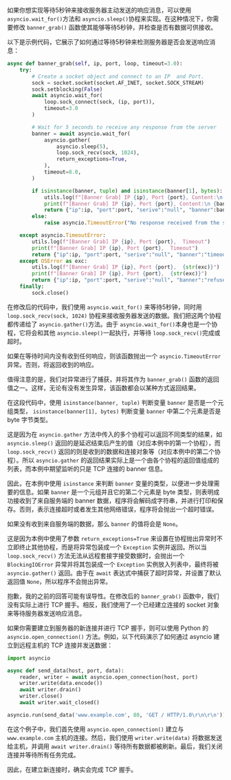 如果你想实现等待5秒钟来接收服务器主动发送的响应消息，可以使用 `asyncio.wait_for()`方法和 `asyncio.sleep()`协程来实现。在这种情况下，你需要修改 `banner_grab()` 函数使其能够等待5秒钟，并检查是否有数据可供接收。

以下是示例代码，它展示了如何通过等待5秒钟来检测服务器是否会发送响应消息：

```python
async def banner_grab(self, ip, port, loop, timeout=3.0):
    try:
        # Create a socket object and connect to an IP  and Port.
        sock = socket.socket(socket.AF_INET, socket.SOCK_STREAM)
        sock.setblocking(False)
        await asyncio.wait_for(
            loop.sock_connect(sock, (ip, port)),
            timeout=3.0
        )

        # Wait for 5 seconds to receive any response from the server
        banner = await asyncio.wait_for(
            asyncio.gather(
                asyncio.sleep(5),
                loop.sock_recv(sock, 1024),
                return_exceptions=True,
            ),
            timeout=8.0,
        )

        if isinstance(banner, tuple) and isinstance(banner[1], bytes):
            utils.log(f"[Banner Grab] IP {ip}, Port {port}, Content:\n {banner[1].decode('utf-8', errors='ignore').strip()}")
            print(f"[Banner Grab] IP {ip}, Port {port}, Content:\n {banner[1].decode('utf-8', errors='ignore').strip()}")
            return {"ip":ip, "port":port, "serive":"null", "banner":banner[1].decode('utf-8', errors='ignore').strip()}
        else:
            raise asyncio.TimeoutError("No response received from the server")

    except asyncio.TimeoutError:
        utils.log(f"[Banner Grab] IP {ip}, Port {port},  Timeout")
        print(f"[Banner Grab] IP {ip}, Port {port},  Timeout")
        return {"ip":ip, "port":port, "serive":"null", "banner":"timeout"}
    except OSError as exc:
        utils.log(f"[Banner Grab] IP {ip}, Port {port},  {str(exc)}")
        print(f"[Banner Grab] IP {ip}, Port {port},  {str(exc)}")
        return {"ip":ip, "port":port, "serive":"null", "banner":"refused"}
    finally:
        sock.close()
```

在修改后的代码中，我们使用 `asyncio.wait_for()` 来等待5秒钟，同时用 `loop.sock_recv(sock, 1024)` 协程来接收服务器发送的数据。我们把这两个协程都传递给了 `asyncio.gather()`方法。由于 `asyncio.wait_for()`本身也是一个协程，它将会和其他 `asyncio.sleep()`一起执行，并等待 `loop.sock_recv()`完成或超时。

如果在等待时间内没有收到任何响应，则该函数抛出一个 `asyncio.TimeoutError`异常。否则，将返回收到的响应。

值得注意的是，我们对异常进行了捕获，并将其作为 `banner_grab()` 函数的返回值之一。这样，无论有没有发生异常，该函数都会以某种方式返回结果。



在这段代码中，使用 `isinstance(banner, tuple)` 判断变量 `banner` 是否是一个元组类型， `isinstance(banner[1], bytes)` 判断变量 `banner` 中第二个元素是否是 byte 字节类型。

这是因为在 `asyncio.gather` 方法中传入的多个协程可以返回不同类型的结果，如 `asyncio.sleep()` 返回的是延迟结束后产生的值（对应本例中的第一个协程），而 `loop.sock_recv()` 返回的则是收到的数据和连接对象等（对应本例中的第二个协程）。所以 `asyncio.gather` 的返回结果实际上是一个由各个协程的返回值组成的列表，而本例中期望监听的只是 TCP 连接的 banner 信息。

因此，在本例中使用 `isinstance` 来判断 `banner` 变量的类型，以便进一步处理需要的信息。如果 `banner` 是一个元组并且它的第二个元素是 byte 类型，则表明成功接收到了来自服务端的 banner 数据，程序将会解码成字符串，并进行打印和保存。否则，表示连接超时或者发生其他网络错误，程序将会抛出一个超时错误。


如果没有收到来自服务端的数据，那么 `banner` 的值将会是 `None`。

这是因为本例中使用了参数 `return_exceptions=True` 来设置在协程抛出异常时不立即终止其他协程，而是将异常包装成一个 `Exception` 实例并返回。所以当 `loop.sock_recv()` 方法无法从远程套接字接受数据时，会抛出一个 `BlockingIOError` 异常并将其包装成一个 `Exception` 实例放入列表中，最终将被 `asyncio.gather()` 返回。由于在 `await` 表达式中捕获了超时异常，并设置了默认返回值 `None`，所以程序不会抛出异常。










抱歉，我的之前的回答可能有误导性。在修改后的 `banner_grab()` 函数中，我们没有实际上进行 TCP 握手。相反，我们使用了一个已经建立连接的 socket 对象来等待服务器发送响应消息。

如果你需要建立到服务器的新连接并进行 TCP 握手，则可以使用 Python 的 `asyncio.open_connection()` 方法。例如，以下代码演示了如何通过 asyncio 建立到远程主机的 TCP 连接并发送数据：

```python
import asyncio

async def send_data(host, port, data):
    reader, writer = await asyncio.open_connection(host, port)
    writer.write(data.encode())
    await writer.drain()
    writer.close()
    await writer.wait_closed()

asyncio.run(send_data('www.example.com', 80, 'GET / HTTP/1.0\r\n\r\n'))
```

在这个例子中，我们首先使用 `asyncio.open_connection()` 建立与 `www.example.com` 主机的连接。然后，我们使用 `writer.write(data)` 将数据发送给主机，并调用 `await writer.drain()` 等待所有数据都被刷新。最后，我们关闭连接并等待所有任务完成。

因此，在建立新连接时，确实会完成 TCP 握手。
